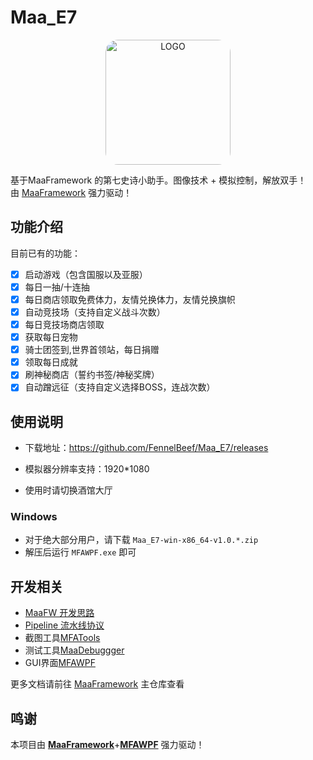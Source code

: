# Maa_E7

<p align="center">
  <img alt="LOGO" src="https://img.picui.cn/free/2024/11/16/6738386095e02.jpg" 
       width="200" height="200" style="border-radius:20px"
      />
</p>

基于MaaFramework 的第七史诗小助手。图像技术 + 模拟控制，解放双手！  
由 [MaaFramework](https://github.com/MaaXYZ/MaaFramework) 强力驱动！

## 功能介绍

目前已有的功能：

- [x] 启动游戏（包含国服以及亚服）
- [x] 每日一抽/十连抽
- [x] 每日商店领取免费体力，友情兑换体力，友情兑换旗帜
- [x] 自动竞技场（支持自定义战斗次数）
- [x] 每日竞技场商店领取
- [x] 获取每日宠物
- [x] 骑士团签到,世界首领站，每日捐赠
- [x] 领取每日成就
- [x] 刷神秘商店（誓约书签/神秘奖牌）
- [x] 自动蹭远征（支持自定义选择BOSS，连战次数）

## 使用说明

- 下载地址：https://github.com/FennelBeef/Maa_E7/releases

- 模拟器分辨率支持：1920*1080
- 使用时请切换酒馆大厅

### Windows

- 对于绝大部分用户，请下载 `Maa_E7-win-x86_64-v1.0.*.zip`
- 解压后运行 `MFAWPF.exe` 即可

## 开发相关

- [MaaFW 开发思路](https://github.com/MaaXYZ/MaaFramework/blob/main/docs/zh_cn/1.1-%E5%BF%AB%E9%80%9F%E5%BC%80%E5%A7%8B.md)  
- [Pipeline 流水线协议](https://github.com/MaaXYZ/MaaFramework/blob/main/docs/zh_cn/3.1-%E4%BB%BB%E5%8A%A1%E6%B5%81%E6%B0%B4%E7%BA%BF%E5%8D%8F%E8%AE%AE.md)
- 截图工具[MFATools](https://github.com/SweetSmellFox/MFATools)
- 测试工具[MaaDebuggger](https://github.com/MaaXYZ/MaaDebugger)
- GUI界面[MFAWPF](https://github.com/SweetSmellFox/MFAWPF)

更多文档请前往 [MaaFramework](https://github.com/MaaXYZ/MaaFramework) 主仓库查看

## 鸣谢

本项目由 **[MaaFramework](https://github.com/MaaXYZ/MaaFramework)**+**[MFAWPF](https://github.com/SweetSmellFox/MFAWPF)** 强力驱动！

